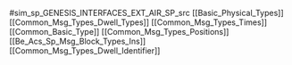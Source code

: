 #sim_sp_GENESIS_INTERFACES_EXT_AIR_SP_src
[[Basic_Physical_Types]]
[[Common_Msg_Types_Dwell_Types]]
[[Common_Msg_Types_Times]]
[[Common_Basic_Type]]
[[Common_Msg_Types_Positions]]
[[Be_Acs_Sp_Msg_Block_Types_Ins]]
[[Common_Msg_Types_Dwell_Identifier]]
